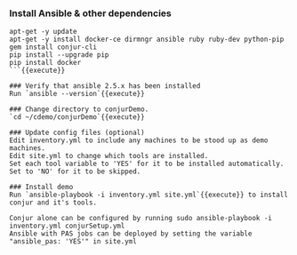 
### Install Ansible & other dependencies
```
apt-get -y update
apt-get -y install docker-ce dirmngr ansible ruby ruby-dev python-pip 
gem install conjur-cli
pip install --upgrade pip
pip install docker
```{{execute}}

### Verify that ansible 2.5.x has been installed 
Run `ansible --version`{{execute}}
 
### Change directory to conjurDemo.
`cd ~/cdemo/conjurDemo`{{execute}}

### Update config files (optional)
Edit inventory.yml to include any machines to be stood up as demo machines.
Edit site.yml to change which tools are installed. 
Set each tool variable to 'YES' for it to be installed automatically. Set to 'NO' for it to be skipped.

### Install demo
Run `ansible-playbook -i inventory.yml site.yml`{{execute}} to install conjur and it's tools.

Conjur alone can be configured by running sudo ansible-playbook -i inventory.yml conjurSetup.yml
Ansible with PAS jobs can be deployed by setting the variable "ansible_pas: 'YES'" in site.yml
